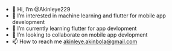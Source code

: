 - 👋 Hi, I’m @Akinleye229
- 👀 I’m interested in machine learning and flutter for mobile app development
- 🌱 I’m currently learning flutter for app devlopment
- 💞️ I’m looking to collaborate on mobile app devlopment 
- 📫 How to reach me akinleye.akinbola@gmail.com

